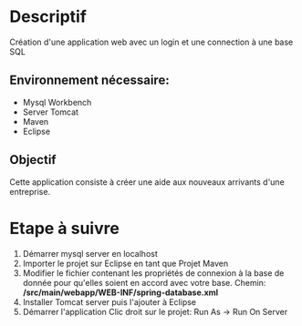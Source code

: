 # Descriptif
Création d'une application web avec un login et une connection à une base SQL

## Environnement nécessaire:
- Mysql Workbench
- Server Tomcat
- Maven
- Eclipse

## Objectif
Cette application consiste à créer une aide aux nouveaux arrivants d'une entreprise.

# Etape à suivre
1. Démarrer mysql server en localhost
1. Importer le projet sur Eclipse en tant que Projet Maven
1. Modifier le fichier contenant les propriétés de connexion à la base de donnée pour qu'elles soient en accord avec votre base.
Chemin: **/src/main/webapp/WEB-INF/spring-database.xml**
1. Installer Tomcat server puis l'ajouter à Eclipse
1. Démarrer l'application 
Clic droit sur le projet: Run As -> Run On Server

